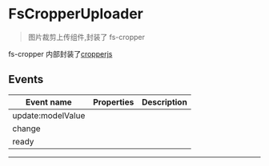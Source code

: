 # FsCropperUploader

> 图片裁剪上传组件,封装了 fs-cropper

fs-cropper 内部封装了[cropperjs](https://github.com/fengyuanchen/cropperjs)

## Events

| Event name        | Properties | Description |
| ----------------- | ---------- | ----------- |
| update:modelValue |            |
| change            |            |
| ready             |            |

---
